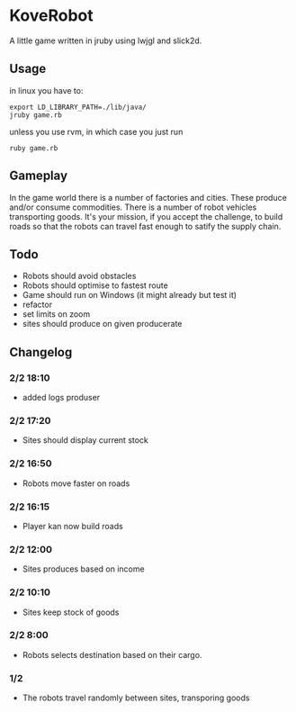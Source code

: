 # KoveRobot

A little game written in jruby using lwjgl and slick2d.

## Usage

in linux you have to:

    export LD_LIBRARY_PATH=./lib/java/
    jruby game.rb

unless you use rvm, in which case you just run

    ruby game.rb

## Gameplay

In the game world there is a number of factories and cities. These
produce and/or consume commodities. There is a number of robot vehicles
transporting goods. It's your mission, if you accept the challenge, to
build roads so that the robots can travel fast enough to satify the
supply chain.

## Todo

* Robots should avoid obstacles
* Robots should optimise to fastest route
* Game should run on Windows (it might already but test it)
* refactor
* set limits on zoom
* sites should produce on given producerate


## Changelog

### 2/2 18:10
* added logs produser

### 2/2 17:20
* Sites should display current stock

### 2/2 16:50
* Robots move faster on roads

### 2/2 16:15
* Player kan now build roads

### 2/2 12:00
* Sites produces based on income

### 2/2 10:10
* Sites keep stock of goods

### 2/2 8:00
* Robots selects destination based on their cargo.

### 1/2
* The robots travel randomly between sites, transporing goods
